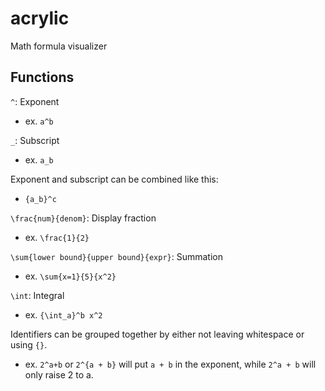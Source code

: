 # acrylic
Math formula visualizer

## Functions
`^`: Exponent
* ex. `a^b`

`_`: Subscript
* ex. `a_b`

Exponent and subscript can be combined like this:
* `{a_b}^c`

`\frac{num}{denom}`: Display fraction
* ex. `\frac{1}{2}`

`\sum{lower bound}{upper bound}{expr}`: Summation
* ex. `\sum{x=1}{5}{x^2}`

`\int`: Integral
* ex. `{\int_a}^b x^2`

Identifiers can be grouped together by either not leaving whitespace or using `{}`.
* ex. `2^a+b` or `2^{a + b}` will put `a + b` in the exponent, while `2^a + b` will only raise 2 to a.
